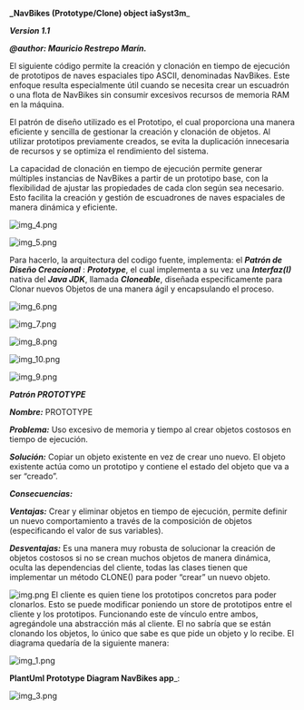 **_NavBikes (Prototype/Clone) object iaSyst3m**_ 

**_Version 1.1_**

**_@author: Mauricio Restrepo Marín._**

El siguiente código permite la creación y clonación en tiempo de ejecución de prototipos de naves espaciales tipo ASCII, denominadas NavBikes. Este enfoque resulta especialmente útil cuando se necesita crear un escuadrón o una flota de NavBikes sin consumir excesivos recursos de memoria RAM en la máquina.

El patrón de diseño utilizado es el Prototipo, el cual proporciona una manera eficiente y sencilla de gestionar la creación y clonación de objetos. Al utilizar prototipos previamente creados, se evita la duplicación innecesaria de recursos y se optimiza el rendimiento del sistema.

La capacidad de clonación en tiempo de ejecución permite generar múltiples instancias de NavBikes a partir de un prototipo base, con la flexibilidad de ajustar las propiedades de cada clon según sea necesario. Esto facilita la creación y gestión de escuadrones de naves espaciales de manera dinámica y eficiente.

![img_4.png](src/img_4.png)

![img_5.png](src/img_5.png)

Para hacerlo, la arquitectura del codigo fuente, implementa: el **_Patrón de Diseño Creacional_** : **_Prototype_**, el cual implementa a su vez una **_Interfaz(I)_** nativa del **_Java JDK_**, llamada **_Cloneable_**, diseñada especificamente para Clonar nuevos Objetos de una manera ágil y encapsulando el proceso.

![img_6.png](src/img_6.png)

![img_7.png](src/img_7.png)

![img_8.png](src/img_8.png)

![img_10.png](src/img_10.png)

![img_9.png](src/img_9.png)

**_Patrón PROTOTYPE_**

**_Nombre:_** PROTOTYPE

_**Problema:**_ Uso excesivo de memoria y tiempo al crear objetos costosos en tiempo de ejecución.

**_Solución:_** Copiar un objeto existente en vez de crear uno nuevo. El objeto existente actúa como un prototipo y contiene el estado del objeto que va a ser “creado”.

**_Consecuencias:_**

**_Ventajas:_** Crear y eliminar objetos en tiempo de ejecución, permite definir un nuevo comportamiento a través de la composición de objetos (especificando el valor de sus variables).

**_Desventajas:_** Es una manera muy robusta de solucionar la creación de objetos costosos si no se crean muchos objetos de manera dinámica, oculta las dependencias del cliente, todas las clases tienen que implementar un método CLONE() para poder “crear” un nuevo objeto.

![img.png](src/img.png)
El cliente es quien tiene los prototipos concretos para poder clonarlos. Esto se puede modificar poniendo un store de prototipos entre el cliente y los prototipos. Funcionando este de vínculo entre ambos, agregándole una abstracción más al cliente. El no sabría que se están clonando los objetos, lo único que sabe es que pide un objeto y lo recibe. El diagrama quedaría de la siguiente manera:

![img_1.png](src/img_1.png)

**PlantUml Prototype Diagram NavBikes app**_: 

![img_3.png](src/img_3.png)
